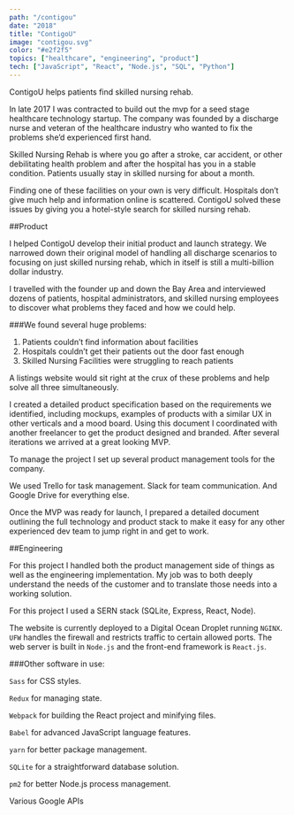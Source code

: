 ```yaml
---
path: "/contigou"
date: "2018"
title: "ContigoU"
image: "contigou.svg"
color: "#e2f2f5"
topics: ["healthcare", "engineering", "product"]
tech: ["JavaScript", "React", "Node.js", "SQL", "Python"]
---
```


ContigoU helps patients find skilled nursing rehab.

In late 2017 I was contracted to build out the mvp for a seed stage healthcare technology startup. The company was founded by a discharge nurse and veteran of the healthcare industry who wanted to fix the problems she’d experienced first hand.

Skilled Nursing Rehab is where you go after a stroke, car accident, or other debilitating health problem and after the hospital has you in a stable condition. Patients usually stay in skilled nursing for about a month.

Finding one of these facilities on your own is very difficult. Hospitals don’t give much help and information online is scattered. ContigoU solved these issues by giving you a hotel-style search for skilled nursing rehab.

##Product

I helped ContigoU develop their initial product and launch strategy. We narrowed down their original model of handling all discharge scenarios to focusing on just skilled nursing rehab, which in itself is still a multi-billion dollar industry.

I travelled with the founder up and down the Bay Area and interviewed dozens of patients, hospital administrators, and skilled nursing employees to discover what problems they faced and how we could help.

###We found several huge problems:

1. Patients couldn’t find information about facilities
2. Hospitals couldn’t get their patients out the door fast enough
3. Skilled Nursing Facilities were struggling to reach patients

A listings website would sit right at the crux of these problems and help solve all three simultaneously.

I created a detailed product specification based on the requirements we identified, including mockups, examples of products with a similar UX in other verticals and a mood board. Using this document I coordinated with another freelancer to get the product designed and branded. After several iterations we arrived at a great looking MVP.

To manage the project I set up several product management tools for the company.

We used Trello for task management. Slack for team communication. And Google Drive for everything else.

Once the MVP was ready for launch, I prepared a detailed document outlining the full technology and product stack to make it easy for any other experienced dev team to jump right in and get to work.


##Engineering

For this project I handled both the product management side of things as well as the engineering implementation. My job was to both deeply understand the needs of the customer and to translate those needs into a working solution.

For this project I used a SERN stack (SQLite, Express, React, Node).

The website is currently deployed to a Digital Ocean Droplet running `NGINX`.  `UFW` handles the firewall and restricts traffic to certain allowed ports. The web server is built in `Node.js` and the front-end framework is `React.js`.

###Other software in use:

`Sass` for CSS styles.

`Redux` for managing state.

`Webpack` for building the React project and minifying files.

`Babel` for advanced JavaScript language features.

`yarn` for better package management.

`SQLite` for a straightforward database solution.

`pm2` for better Node.js process management.

Various Google APIs

